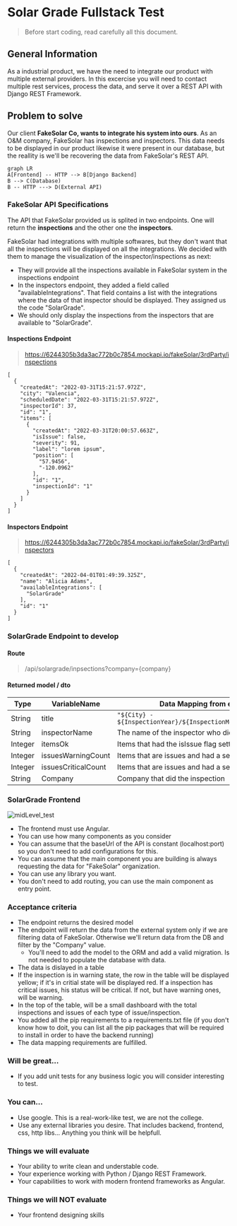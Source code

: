 # Solar Grade Fullstack Test

> Before start coding, read carefully all this document.

## General Information

As a industrial product, we have the need to integrate our product with multiple external providers. In this excercise you will need to contact multiple rest services, process the data, and serve it over a REST API with Django REST Framework.

## Problem to solve
Our client **FakeSolar Co, wants to integrate his system into ours**. As an O&M company, FakeSolar has inspections and inspectors. This data needs to be displayed in our product likewise it were present in our database, but the reallity is we'll be recovering the data from FakeSolar's REST API.

```mermaid
graph LR
A[Frontend] -- HTTP --> B[Django Backend]
B --> C(Database)
B -- HTTP ---> D(External API)

```
### FakeSolar API Specifications
The API that FakeSolar provided us is splited in two endpoints. One will return the **inspections** and the other one the **inspectors**.

FakeSolar had integrations with multiple softwares, but they don't want that all the inspections will be displayed on all the integrations. We decided with them to manage the visualization of the inspector/inspections as next:

- They will provide all the inspections available in FakeSolar system in the inspections endpoint
- In the inspectors endpoint, they added a field called "availableIntegrations". That field contains a list with the integrations where the data of that inspector should be displayed. They assigned us the code "SolarGrade".
- We should only display the inspections from the inspectors that are available to "SolarGrade".

#### Inspections Endpoint

> https://6244305b3da3ac772b0c7854.mockapi.io/fakeSolar/3rdParty/inspections

    [
      {
        "createdAt": "2022-03-31T15:21:57.972Z",
        "city": "Valencia",
        "scheduledDate": "2022-03-31T15:21:57.972Z",
        "inspectorId": 37,
        "id": "1",
        "items": [
          {
            "createdAt": "2022-03-31T20:00:57.663Z",
            "isIssue": false,
            "severity": 91,
            "label": "lorem ipsum",
            "position": [
              "57.9456",
              "-120.0962"
            ],
            "id": "1",
            "inspectionId": "1"
          }
	    ]
	  }
    ]

#### Inspectors Endpoint

> https://6244305b3da3ac772b0c7854.mockapi.io/fakeSolar/3rdParty/inspectors

    [
      {
        "createdAt": "2022-04-01T01:49:39.325Z",
        "name": "Alicia Adams",
        "availableIntegrations": [
          "SolarGrade"
        ],
        "id": "1"
      }
    ]


### SolarGrade Endpoint to develop
#### Route
> /api/solargrade/inpsections?company={company}
#### Returned model / dto
| Type | VariableName | Data Mapping from external API |
|--|--|--|
| String | title | `"${City} - ${InspectionYear}/${InspectionMonth}/${InspectionDay}"` |
| String | inspectorName | The name of the inspector who did the inspection |
| Integer | itemsOk | Items that had the isIssue flag setted as false |
| Integer | issuesWarningCount | Items that are issues and had a severity < 60 |
| Integer | issuesCriticalCount | Items that are issues and had a severity >= 60 |
| String | Company | Company that did the inspection

### SolarGrade Frontend

![midLevel_test](https://user-images.githubusercontent.com/98085187/163364976-f8e2bf50-3a12-4e17-9758-56b34c68ae7a.png)

- The frontend must use Angular.
- You can use how many components as you consider
- You can assume that the baseUrl of the API is constant (localhost:port) so you don't need to add configurations for this.
- You can assume that the main component you are building is always requesting the data for "FakeSolar" organization.
- You can use any library you want.
- You don't need to add routing, you can use the main component as entry point.

### Acceptance criteria
- The endpoint returns the desired model
- The endpoint will return the data from the external system only if we are filtering data of FakeSolar. Otherwise we'll return data from the DB and filter by the "Company" value.
	- You'll need to add the model to the ORM and add a valid migration. Is not needed to populate the database with data.
- The data is dislayed in a table
- If the inspection is in warning state, the row in the table will be displayed yellow; if it's in critial state will be displayed red. If a inspection has critical issues, his status will be critical. If not, but have warning ones, will be warning.
- In the top of the table, will be a small dashboard with the total inspections and issues of each type of issue/inspection.
- You added all the pip requirements to a requirements.txt file (if you don't know how to doit, you can list all the pip packages that will be required to install in order to have the backend running)
- The data mapping requirements are fulfilled.


### Will be great...
- If you add unit tests for any business logic you will consider interesting to test.

### You can...
- Use google. This is a real-work-like test, we are not the college.
- Use any external libraries you desire. That includes backend, frontend, css, http libs... Anything you think will be helpfull.

### Things we will evaluate
- Your ability to write clean and understable code.
- Your experience working with Python / Django REST Framework.
- Your capabilities to work with modern frontend frameworks as Angular.


### Things we will NOT evaluate
- Your frontend designing skills

